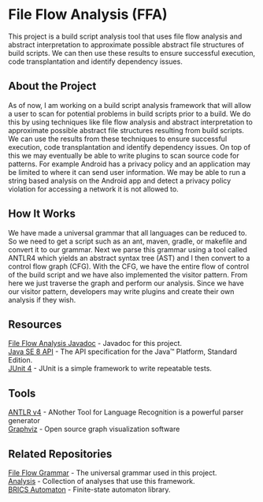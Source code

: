 # File Flow Analysis (FFA)
This project is a build script analysis tool that uses file flow analysis and abstract interpretation to approximate possible abstract 
file structures of build scripts. We can then use these results to ensure successful execution, code transplantation and identify 
dependency issues.

## About the Project
As of now, I am working on a build script analysis framework that will allow a user to scan for potential problems in build scripts
prior to a build. We do this by using techniques like file flow analysis and abstract interpretation to approximate possible abstract
file structures resulting from build scripts. We can use the results from these techniques to ensure successful execution, code
transplantation and identify dependency issues. On top of this we may eventually be able to write plugins to scan source code for
patterns. For example Android has a privacy policy and an application may be limited to where it can send user information. We may be
able to run a string based analysis on the Android app and detect a privacy policy violation for accessing a network it is not allowed
to.

## How It Works
We have made a universal grammar that all languages can be reduced to. So we need to get a script such as an ant, maven, gradle, or
makefile and convert it to our grammar. Next we parse this grammar using a tool called ANTLR4 which yields an abstract syntax tree (AST)
and I then convert to a control flow graph (CFG). With the CFG, we have the entire flow of control of the build script and we have also
implemented the visitor pattern. From here we just traverse the graph and perform our analysis. Since we have our visitor pattern,
developers may write plugins and create their own analysis if they wish.

## Resources
[File Flow Analysis Javadoc](http://rodneyxr.github.io/fileflowanalysis/) - Javadoc for this project.  
[Java SE 8 API](https://docs.oracle.com/javase/8/docs/api/) - The API specification for the Java™ Platform, Standard Edition.  
[JUnit 4](http://junit.org/junit4/) - JUnit is a simple framework to write repeatable tests.  

## Tools
[ANTLR v4](http://www.antlr.org/) - ANother Tool for Language Recognition is a powerful parser generator  
[Graphviz](http://www.graphviz.org/) - Open source graph visualization software  

## Related Repositories
[File Flow Grammar](https://github.com/rodneyxr/file-flow-grammar) - The universal grammar used in this project.  
[Analysis](https://github.com/rodneyxr/analysis) - Collection of analyses that use this framework.  
[BRICS Automaton](https://github.com/rodneyxr/brics-automaton) - Finite-state automaton library.  
